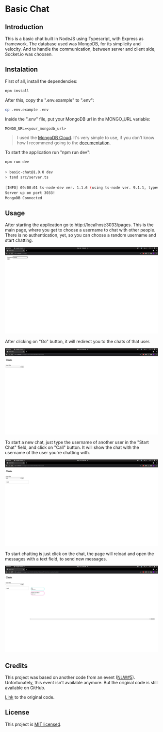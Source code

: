 # Basic Chat

## Introduction

This is a basic chat built in NodeJS using Typescript, with Express as framework. The database used was MongoDB, for its simplicity and velocity. And to handle the communication, between server and client side, Socket.io was choosen.

## Instalation

First of all, install the dependencies:
```bash
npm install
```
After this, copy the ".env.example" to ".env":
```bash
cp .env.example .env
```
Inside the ".env" file, put your MongoDB url in the MONGO_URL variable:
```txt
MONGO_URL=<your_mongodb_url>
```
> I used the [MongoDB Cloud](https://www.mongodb.com/1). It's very simple to use, if you don't know how I recommend going to the [documentation](https://docs.atlas.mongodb.com/getting-started/).

To start the application run "npm run dev":
```bash
npm run dev

> basic-chat@1.0.0 dev
> tsnd src/server.ts

[INFO] 09:00:01 ts-node-dev ver. 1.1.6 (using ts-node ver. 9.1.1, typescript ver. 4.2.4)
Server up on port 3033!
MongoDB Connected
```

## Usage

After starting the application go to http://localhost:3033/pages. This is the main page, where you get to choose a username to chat with other people. There is no authentication, yet, so you can choose a random username and start chatting.

![alt text](./docs/images/mainpage-chat.png)

After clicking on "Go" button, it will redirect you to the chats of that user.

![alt text](./docs/images/chatspage-chat.png)

To start a new chat, just type the username of another user in the "Start Chat" field, and click on "Call" button. It will show the chat with the username of the user you're chatting with.

![alt text](./docs/images/newchat-chat.png)

To start chatting is just click on the chat, the page will reload and open the messages with a text field, to send new messages.

![alt text](./docs/images/chatting-chat.png)

## Credits

This project was based on another code from an event ([NLW#5](https://rseat.in/nlw5)). Unfortunately, this event isn't available anymore. But the original code is still available on GitHub.

[Link](https://github.com/EliasGcf/nlw-05-nodejs) to the original code.

## License
This project is [MIT licensed](LICENSE.txt).